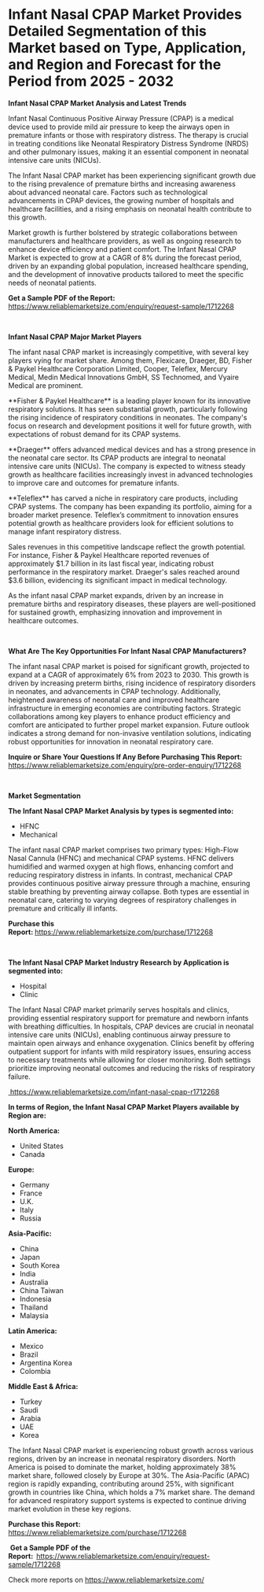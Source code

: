 <p><h1>Infant Nasal CPAP Market Provides Detailed Segmentation of this Market based on Type, Application, and Region and Forecast for the Period from 2025 - 2032</h1></p><p><strong>Infant Nasal CPAP Market Analysis and Latest Trends</strong></p>
<p><p>Infant Nasal Continuous Positive Airway Pressure (CPAP) is a medical device used to provide mild air pressure to keep the airways open in premature infants or those with respiratory distress. The therapy is crucial in treating conditions like Neonatal Respiratory Distress Syndrome (NRDS) and other pulmonary issues, making it an essential component in neonatal intensive care units (NICUs).</p><p>The Infant Nasal CPAP market has been experiencing significant growth due to the rising prevalence of premature births and increasing awareness about advanced neonatal care. Factors such as technological advancements in CPAP devices, the growing number of hospitals and healthcare facilities, and a rising emphasis on neonatal health contribute to this growth.</p><p>Market growth is further bolstered by strategic collaborations between manufacturers and healthcare providers, as well as ongoing research to enhance device efficiency and patient comfort. The Infant Nasal CPAP Market is expected to grow at a CAGR of 8% during the forecast period, driven by an expanding global population, increased healthcare spending, and the development of innovative products tailored to meet the specific needs of neonatal patients.</p></p>
<p><strong>Get a Sample PDF of the Report:&nbsp;</strong> <a href="https://www.reliablemarketsize.com/enquiry/request-sample/1712268?utm_campaign=2876&utm_medium=2&utm_source=Github&utm_content=ia&utm_term=28032025&utm_id=infant-nasal-cpap">https://www.reliablemarketsize.com/enquiry/request-sample/1712268</a></p>
<p>&nbsp;</p>
<p><strong>Infant Nasal CPAP Major Market Players</strong></p>
<p><p>The infant nasal CPAP market is increasingly competitive, with several key players vying for market share. Among them, Flexicare, Draeger, BD, Fisher & Paykel Healthcare Corporation Limited, Cooper, Teleflex, Mercury Medical, Medin Medical Innovations GmbH, SS Technomed, and Vyaire Medical are prominent.</p><p>**Fisher & Paykel Healthcare** is a leading player known for its innovative respiratory solutions. It has seen substantial growth, particularly following the rising incidence of respiratory conditions in neonates. The company's focus on research and development positions it well for future growth, with expectations of robust demand for its CPAP systems.</p><p>**Draeger** offers advanced medical devices and has a strong presence in the neonatal care sector. Its CPAP products are integral to neonatal intensive care units (NICUs). The company is expected to witness steady growth as healthcare facilities increasingly invest in advanced technologies to improve care and outcomes for premature infants.</p><p>**Teleflex** has carved a niche in respiratory care products, including CPAP systems. The company has been expanding its portfolio, aiming for a broader market presence. Teleflex’s commitment to innovation ensures potential growth as healthcare providers look for efficient solutions to manage infant respiratory distress.</p><p>Sales revenues in this competitive landscape reflect the growth potential. For instance, Fisher & Paykel Healthcare reported revenues of approximately $1.7 billion in its last fiscal year, indicating robust performance in the respiratory market. Draeger's sales reached around $3.6 billion, evidencing its significant impact in medical technology. </p><p>As the infant nasal CPAP market expands, driven by an increase in premature births and respiratory diseases, these players are well-positioned for sustained growth, emphasizing innovation and improvement in healthcare outcomes.</p></p>
<p>&nbsp;</p>
<p><strong>What Are The Key Opportunities For Infant Nasal CPAP Manufacturers?</strong></p>
<p><p>The infant nasal CPAP market is poised for significant growth, projected to expand at a CAGR of approximately 6% from 2023 to 2030. This growth is driven by increasing preterm births, rising incidence of respiratory disorders in neonates, and advancements in CPAP technology. Additionally, heightened awareness of neonatal care and improved healthcare infrastructure in emerging economies are contributing factors. Strategic collaborations among key players to enhance product efficiency and comfort are anticipated to further propel market expansion. Future outlook indicates a strong demand for non-invasive ventilation solutions, indicating robust opportunities for innovation in neonatal respiratory care.</p></p>
<p><strong>Inquire or Share Your Questions If Any Before Purchasing This Report:</strong> <a href="https://www.reliablemarketsize.com/enquiry/pre-order-enquiry/1712268?utm_campaign=2876&utm_medium=2&utm_source=Github&utm_content=ia&utm_term=28032025&utm_id=infant-nasal-cpap">https://www.reliablemarketsize.com/enquiry/pre-order-enquiry/1712268</a></p>
<p>&nbsp;</p>
<p><strong>Market Segmentation</strong></p>
<p><strong>The Infant Nasal CPAP Market Analysis by types is segmented into:</strong></p>
<p><ul><li>HFNC</li><li>Mechanical</li></ul></p>
<p><p>The infant nasal CPAP market comprises two primary types: High-Flow Nasal Cannula (HFNC) and mechanical CPAP systems. HFNC delivers humidified and warmed oxygen at high flows, enhancing comfort and reducing respiratory distress in infants. In contrast, mechanical CPAP provides continuous positive airway pressure through a machine, ensuring stable breathing by preventing airway collapse. Both types are essential in neonatal care, catering to varying degrees of respiratory challenges in premature and critically ill infants.</p></p>
<p><strong>Purchase this Report:&nbsp;</strong><a href="https://www.reliablemarketsize.com/purchase/1712268?utm_campaign=2876&utm_medium=2&utm_source=Github&utm_content=ia&utm_term=28032025&utm_id=infant-nasal-cpap">https://www.reliablemarketsize.com/purchase/1712268</a></p>
<p>&nbsp;</p>
<p><strong>The Infant Nasal CPAP Market Industry Research by Application is segmented into:</strong></p>
<p><ul><li>Hospital</li><li>Clinic</li></ul></p>
<p><p>The Infant Nasal CPAP market primarily serves hospitals and clinics, providing essential respiratory support for premature and newborn infants with breathing difficulties. In hospitals, CPAP devices are crucial in neonatal intensive care units (NICUs), enabling continuous airway pressure to maintain open airways and enhance oxygenation. Clinics benefit by offering outpatient support for infants with mild respiratory issues, ensuring access to necessary treatments while allowing for closer monitoring. Both settings prioritize improving neonatal outcomes and reducing the risks of respiratory failure.</p></p>
<p><a href="https://www.reliablemarketsize.com/infant-nasal-cpap-r1712268?utm_campaign=2876&utm_medium=2&utm_source=Github&utm_content=ia&utm_term=28032025&utm_id=infant-nasal-cpap">&nbsp;https://www.reliablemarketsize.com/infant-nasal-cpap-r1712268</a></p>
<p><strong>In terms of Region, the Infant Nasal CPAP Market Players available by Region are:</strong></p>
<p>
    <p> <strong> North America: </strong>
        <ul>
            <li>United States</li>
            <li>Canada</li>
        </ul>
        </p> 
    <p> <strong> Europe: </strong>
        <ul>
            <li>Germany</li>
            <li>France</li>
            <li>U.K.</li>
            <li>Italy</li>
            <li>Russia</li>
        </ul>
        </p> 
    <p> <strong> Asia-Pacific: </strong>
        <ul>
            <li>China</li>
            <li>Japan</li>
            <li>South Korea</li>
            <li>India</li>
            <li>Australia</li>
            <li>China Taiwan</li>
            <li>Indonesia</li>
            <li>Thailand</li>
            <li>Malaysia</li>
        </ul>
        </p> 
    <p> <strong> Latin America: </strong>
        <ul>
            <li>Mexico</li>
            <li>Brazil</li>
            <li>Argentina Korea</li>
            <li>Colombia</li>
        </ul>
        </p> 
    <p> <strong> Middle East & Africa: </strong>
        <ul>
            <li>Turkey</li>
            <li>Saudi</li>
            <li>Arabia</li>
            <li>UAE</li>
            <li>Korea</li>
        </ul>
    </p>
    </p>
<p><p>The Infant Nasal CPAP market is experiencing robust growth across various regions, driven by an increase in neonatal respiratory disorders. North America is poised to dominate the market, holding approximately 38% market share, followed closely by Europe at 30%. The Asia-Pacific (APAC) region is rapidly expanding, contributing around 25%, with significant growth in countries like China, which holds a 7% market share. The demand for advanced respiratory support systems is expected to continue driving market evolution in these key regions.</p></p>
<p><strong>Purchase this Report: </strong><a href="https://www.reliablemarketsize.com/purchase/1712268?utm_campaign=2876&utm_medium=2&utm_source=Github&utm_content=ia&utm_term=28032025&utm_id=infant-nasal-cpap">https://www.reliablemarketsize.com/purchase/1712268</a></p>
<p>&nbsp;<strong>Get a Sample PDF of the Report:&nbsp;&nbsp;</strong><a href="https://www.reliablemarketsize.com/enquiry/request-sample/1712268?utm_campaign=2876&utm_medium=2&utm_source=Github&utm_content=ia&utm_term=28032025&utm_id=infant-nasal-cpap">https://www.reliablemarketsize.com/enquiry/request-sample/1712268</a></p>
<p><strong></strong></p>
<p>Check more reports on <a href="https://www.reliablemarketsize.com/?utm_campaign=2876&utm_medium=2&utm_source=Github&utm_content=ia&utm_term=28032025&utm_id=infant-nasal-cpap">https://www.reliablemarketsize.com/</a></p>